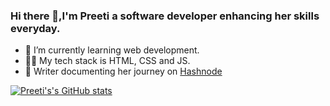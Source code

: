 ### Hi there 👋,I'm Preeti a software developer enhancing her skills everyday.

- 🌱 I’m currently learning web development.
- 👩‍💻 My tech stack is HTML, CSS and JS.
- 📝 Writer documenting her journey on [Hashnode](https://hashnode.com/@preetiWrites)

[![Preeti's's GitHub stats](https://github-readme-stats.vercel.app/api?username=preetiParyani)](https://github.com/preetiParyani/github-readme-stats) 
